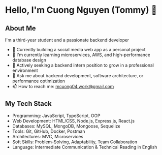 # Hello, I'm Cuong Nguyen (Tommy) 👋

## About Me
I'm a third-year student and a passionate backend developer

- 🔭 Currently building a social media web app as a personal project
- 🌱 I'm currently learning microservices, AWS, and high-performance database design
- 🤝 Actively seeking a backend intern position to grow in a professional environment
- 💬 Ask me about backend development, software architecture, or performance optimization
- 📫 How to reach me: [mcuong04.work@gmail.com](mailto:mcuong04.work@gmail.com)

## My Tech Stack
- Programming: JavaScript, TypeScript, OOP
- Web Development: HTML/CSS, Node.js, Express.js, React.js
- Databases: MySQL, MongoDB, Mongoose, Sequelize
- Tools: Git, GitHub, Docker, Postman
- Architectures: MVC, Microservices
- Soft Skills: Problem-Solving, Adaptability, Team Collaboration
- Language: Intermediate Communication & Technical Reading in English 

